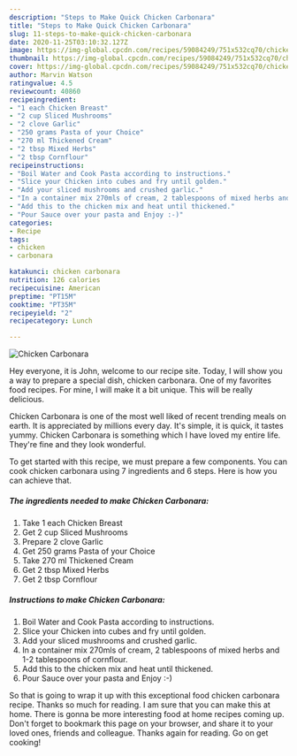 ```yaml
---
description: "Steps to Make Quick Chicken Carbonara"
title: "Steps to Make Quick Chicken Carbonara"
slug: 11-steps-to-make-quick-chicken-carbonara
date: 2020-11-25T03:10:32.127Z
image: https://img-global.cpcdn.com/recipes/59084249/751x532cq70/chicken-carbonara-recipe-main-photo.jpg
thumbnail: https://img-global.cpcdn.com/recipes/59084249/751x532cq70/chicken-carbonara-recipe-main-photo.jpg
cover: https://img-global.cpcdn.com/recipes/59084249/751x532cq70/chicken-carbonara-recipe-main-photo.jpg
author: Marvin Watson
ratingvalue: 4.5
reviewcount: 40860
recipeingredient:
- "1 each Chicken Breast"
- "2 cup Sliced Mushrooms"
- "2 clove Garlic"
- "250 grams Pasta of your Choice"
- "270 ml Thickened Cream"
- "2 tbsp Mixed Herbs"
- "2 tbsp Cornflour"
recipeinstructions:
- "Boil Water and Cook Pasta according to instructions."
- "Slice your Chicken into cubes and fry until golden."
- "Add your sliced mushrooms and crushed garlic."
- "In a container mix 270mls of cream, 2 tablespoons of mixed herbs and 1-2 tablespoons of cornflour."
- "Add this to the chicken mix and heat until thickened."
- "Pour Sauce over your pasta and Enjoy :-)"
categories:
- Recipe
tags:
- chicken
- carbonara

katakunci: chicken carbonara 
nutrition: 126 calories
recipecuisine: American
preptime: "PT15M"
cooktime: "PT35M"
recipeyield: "2"
recipecategory: Lunch

---
```



![Chicken Carbonara](https://img-global.cpcdn.com/recipes/59084249/751x532cq70/chicken-carbonara-recipe-main-photo.jpg)

Hey everyone, it is John, welcome to our recipe site. Today, I will show you a way to prepare a special dish, chicken carbonara. One of my favorites food recipes. For mine, I will make it a bit unique. This will be really delicious.



Chicken Carbonara is one of the most well liked of recent trending meals on earth. It is appreciated by millions every day. It's simple, it is quick, it tastes yummy. Chicken Carbonara is something which I have loved my entire life. They're fine and they look wonderful.


To get started with this recipe, we must prepare a few components. You can cook chicken carbonara using 7 ingredients and 6 steps. Here is how you can achieve that.

<!--inarticleads1-->

##### The ingredients needed to make Chicken Carbonara:

1. Take 1 each Chicken Breast
1. Get 2 cup Sliced Mushrooms
1. Prepare 2 clove Garlic
1. Get 250 grams Pasta of your Choice
1. Take 270 ml Thickened Cream
1. Get 2 tbsp Mixed Herbs
1. Get 2 tbsp Cornflour




<!--inarticleads2-->

##### Instructions to make Chicken Carbonara:

1. Boil Water and Cook Pasta according to instructions.
1. Slice your Chicken into cubes and fry until golden.
1. Add your sliced mushrooms and crushed garlic.
1. In a container mix 270mls of cream, 2 tablespoons of mixed herbs and 1-2 tablespoons of cornflour.
1. Add this to the chicken mix and heat until thickened.
1. Pour Sauce over your pasta and Enjoy :-)




So that is going to wrap it up with this exceptional food chicken carbonara recipe. Thanks so much for reading. I am sure that you can make this at home. There is gonna be more interesting food at home recipes coming up. Don't forget to bookmark this page on your browser, and share it to your loved ones, friends and colleague. Thanks again for reading. Go on get cooking!
